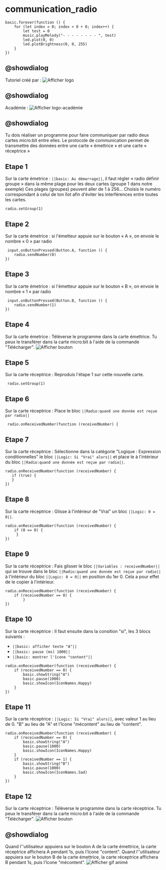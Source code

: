 # communication_radio
```ghost
basic.forever(function () {
    for (let index = 0; index < 0 + 0; index++) {
        let test = 0
        music.playMelody("- - - - - - - - ", test)
        led.plot(0, 0)
        led.plotBrightness(0, 0, 255)
    }
})
```

## @showdialog
Tutoriel créé par :
![Afficher logo](https://github.com/jtamen/tuto1/blob/master/Images/logo-technotam-chappe1.jpg?raw=true)

## @showdialog
Académie :
![Afficher logo-académie](https://github.com/jtamen/tuto1/blob/master/Images/logo-IAN.png?raw=true)

## @showdialog
Tu dois réaliser un programme pour faire communiquer par radio deux cartes micro:bit entre elles.
Le protocole de communication permet de transmettre des données entre une carte « émettrice » 
et une carte « réceptrice » 

## Etape 1
 Sur la carte émetrice :
 ``||basic: Au démarrage||``, il faut régler « radio définir groupe » dans la même plage pour les deux cartes
(groupe 1 dans notre exemple) Ces plages (groupes) peuvent aller de 1 à 256…
Choisis le numéro correspondant à celui de ton îlot afin d'éviter les interférences entre toutes les cartes.
 ```blocks
 radio.setGroup(1)
 ```

## Etape 2
Sur la carte émetrice :
si l'émetteur appuie sur le bouton « A », on envoie le nombre « 0 » par radio
```blocks
 input.onButtonPressed(Button.A, function () {
    radio.sendNumber(0)
})
 ```

## Etape 3 
Sur la carte émetrice :
si l'émetteur appuie sur le bouton « B », on envoie le nombre « 1 » par radio
```blocks
 input.onButtonPressed(Button.B, function () {
    radio.sendNumber(1)
})
 ```
 
## Etape 4
Sur la carte émetrice :
Téléverse le programme dans la carte émettrice. Tu peux le transférer
dans la carte micro:bit à l'aide de la commande "Télécharger".
![Afficher bouton](https://github.com/jtamen/tuto1/blob/master/Images/Capture%20d%E2%80%99%C3%A9cran%202023-02-08%20145524.jpg?raw=true)

## Etape 5
Sur la carte réceptrice :
Reproduis l'étape 1 sur cette nouvelle carte.
```blocks
 radio.setGroup(1)
 ```

## Etape 6
Sur la carte réceptrice :
 Place le bloc ``||Radio:quand une donnée est reçue par radio||``
```blocks
 radio.onReceivedNumber(function (receivedNumber) {
 ```
## Etape 7
Sur la carte réceptrice :
 Sélectionne dans la catégorie "Logique : Expression conditionnelles" le bloc ``||Logic: Si "Vrai" alors||``
 et place le à l'intérieur du bloc ``||Radio:quand une donnée est reçue par radio||``.
 ```blocks
 radio.onReceivedNumber(function (receivedNumber) {
    if (true) {
    }
})
```
## Etape 8
Sur la carte réceptrice :
Glisse à l'intérieur de "Vrai" un bloc ``||Logic: 0 = 0||``.
```blocks
radio.onReceivedNumber(function (receivedNumber) {
    if (0 == 0) {
  	 }
})
```
## Etape 9
Sur la carte réceptrice :
Fais glisser le bloc ``||Variables : receivedNumber||`` qui se trouve dans le bloc ``||Radio:quand une donnée est reçue par radio||`` 
à l'intérieur du bloc ``||Logic: 0 = 0||`` en position du 1er 0. Cela a pour effet de le copier à l'intérieur.
```blocks
radio.onReceivedNumber(function (receivedNumber) {
    if (receivedNumber == 0) {
   	    }
})
```
## Etape 10
Sur la carte réceptrice :
Il faut ensuite dans la consition "si", les 3 blocs suivants : 
* ``||basic: afficher texte "A"||``
* ``||basic: pause (ms) 1000||``
* ``||basic: montrer l'îcone "content"||``
```blocks
radio.onReceivedNumber(function (receivedNumber) {
    if (receivedNumber == 0) {
        basic.showString("A")
        basic.pause(1000)
        basic.showIcon(IconNames.Happy)
    }
})
```
## Etape 11
Sur la carte réceptrice :
``||Logic: Si "Vrai" alors||``, avec valeur 1 au lieu de 0. "B" au lieu de "A" et
l'îcone "mécontent" au lieu de "content".
```blocks
radio.onReceivedNumber(function (receivedNumber) {
    if (receivedNumber == 0) {
        basic.showString("A")
        basic.pause(1000)
        basic.showIcon(IconNames.Happy)
    }
    if (receivedNumber == 1) {
        basic.showString("B")
        basic.pause(1000)
        basic.showIcon(IconNames.Sad)
    }
})
```
## Etape 12
Sur la carte réceptrice :
 Téléverse le programme dans la carte réceptrice. Tu peux le transférer
dans la carte micro:bit à l'aide de la commande "Télécharger".
![Afficher bouton](https://github.com/jtamen/tuto1/blob/master/Images/Capture%20d%E2%80%99%C3%A9cran%202023-02-08%20145524.jpg?raw=true)

## @showdialog
Quand l''utilisateur appuiera sur le bouton A de la carte émettrice, 
la carte réceptrice affichera A pendant 1s, puis l'îcone "content".
Quand l''utilisateur appuiera sur le bouton B de la carte émettrice, 
la carte réceptrice affichera B pendant 1s, puis l'îcone "mécontent".
![Afficher gif animé](https://github.com/jtamen/tuto1/blob/master/Images/microbit-radio.gif?raw=true)